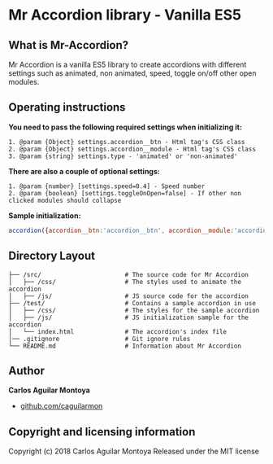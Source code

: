 Mr Accordion library - Vanilla ES5
======

What is Mr-Accordion?
------
Mr Accordion is a vanilla ES5 library to create accordions with different settings such as animated, non animated, speed, toggle on/off other open modules.

Operating instructions
------
**You need to pass the following required settings when initializing it:**
```
1. @param {Object} settings.accordion__btn - Html tag's CSS class
2. @param {Object} settings.accordion__module - Html tag's CSS class
3. @param {string} settings.type - 'animated' or 'non-animated'
```

**There are also a couple of optional settings:**
```
1. @param {number} [settings.speed=0.4] - Speed number
2. @param {boolean} [settings.toggleOnOpen=false] - If other non clicked modules should collapse
```

**Sample initialization:**
```javascript
accordion({accordion__btn:'accordion__btn', accordion__module:'accordion__module', type:'animated', speed:1, toggleOnOpen:true});
```

Directory Layout
------
```
├── /src/                       # The source code for Mr Accordion
│   ├── /css/                   # The styles used to animate the accordion
│   ├── /js/                    # JS source code for the accordion
├── /test/                      # Contains a sample accordion in use
│   ├── /css/                   # The styles for the sample accordion
│   ├── /js/                    # JS initialization sample for the accordion
│   └── index.html              # The accordion's index file
│── .gitignore                  # Git ignore rules
└── README.md                   # Information about Mr Accordion
```

Author
------
**Carlos Aguilar Montoya**
 * [github.com/caguilarmon](https://github.com/caguilarmon)

Copyright and licensing information
------
Copyright (c) 2018 Carlos Aguilar Montoya Released under the MIT license
